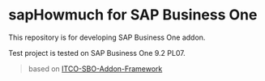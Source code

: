 # **sapHowmuch** for SAP Business One

This repository is for developing SAP Business One addon.

Test project is tested on SAP Business One 9.2 PL07.

> based on [ITCO-SBO-Addon-Framework](https://github.com/ITCompaniet/ITCO-SBO-Addon-Framework)

